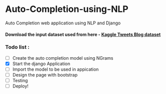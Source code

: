 # Auto-Completion-using-NLP
Auto Completion web application using NLP and Django

#### Download the input dataset used from here - [Kaggle Tweets Blog dataset](https://www.kaggle.com/crmercado/tweets-blogs-news-swiftkey-dataset-4million)
### Todo list :
- [ ] Create the auto completion model using NGrams
- [x] Start the django Application
- [ ] Import the model to be used in appication
- [ ] Design the page with bootstrap
- [ ] Testing 
- [ ] Deploy!
